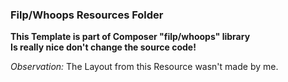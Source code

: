 ### Filp/Whoops Resources Folder

  <b>This Template is part of Composer "filp/whoops" library</b>  
  <b>Is really nice don't change the source code!</b> 
  
  <i>Observation:</i> The Layout from this Resource wasn't made by me.  
